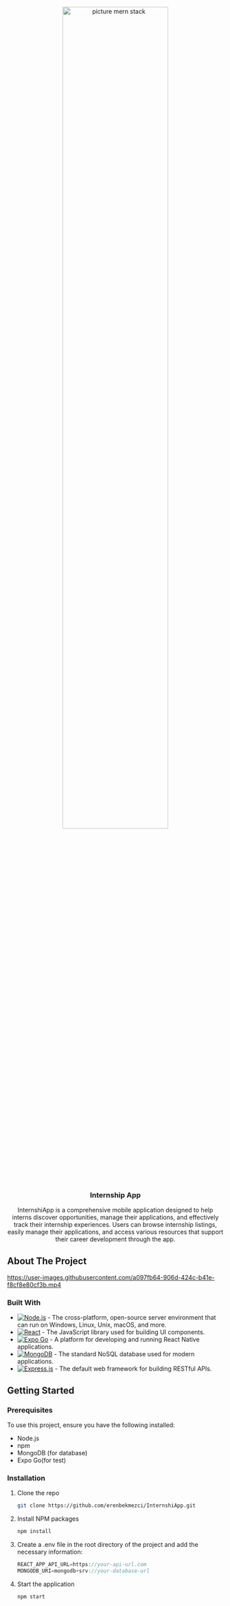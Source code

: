 <!-- Improved compatibility of back to top link: See: https://github.com/othneildrew/Best-README-Template/pull/73 -->






<!-- PROJECT LOGO -->
<br />
<div align="center">
  <a href="https://github.com/erenbekmezci/InternshiApp">
    <img width="70%" src="https://camo.githubusercontent.com/f611b6dcfdf35510ac18cbfaf9af32b67493138cb322554782e50dbe264835c1/68747470733a2f2f6d69726f2e6d656469756d2e636f6d2f76322f726573697a653a6669743a3630302f312a6c32746c4a73464e673274483651697a65674b6b71412e706e67" alt="picture mern stack" data-canonical-src="https://miro.medium.com/v2/resize:fit:600/1*l2tlJsFNg2tH6QizegKkqA.png" style="max-width: 100%;">
  </a>

<h3 align="center">Internship App</h3>

  <p align="center">
    InternshiApp is a comprehensive mobile application designed to help interns discover opportunities, manage their applications, and effectively track their internship experiences. Users can browse internship listings, easily manage their applications, and access various resources that support their career development through the app.
   
  </p>
</div>





<!-- ABOUT THE PROJECT -->
## About The Project


https://user-images.githubusercontent.com/a097fb64-906d-424c-b41e-f8cf8e80cf3b.mp4





### Built With

* [![Node.js][Node.js]][Node-url] - The cross-platform, open-source server environment that can run on Windows, Linux, Unix, macOS, and more.  
* [![React][React.js]][React-url] - The JavaScript library used for building UI components.  
* [![Expo Go][Expo.io]][Expo-url] - A platform for developing and running React Native applications.  
* [![MongoDB][MongoDB]][MongoDB-url] - The standard NoSQL database used for modern applications.  
* [![Express.js][Express.js]][Express-url] - The default web framework for building RESTful APIs.





<!-- GETTING STARTED -->
## Getting Started

### Prerequisites

To use this project, ensure you have the following installed:

* Node.js
* npm
* MongoDB (for database)
* Expo Go(for test)
  


### Installation

1. Clone the repo  
   ```sh
   git clone https://github.com/erenbekmezci/InternshiApp.git
2. Install NPM packages
   ```sh
   npm install
   ```
3. Create a .env file in the root directory of the project and add the necessary information:
   ```js
   REACT_APP_API_URL=https://your-api-url.com
   MONGODB_URI=mongodb+srv://your-database-url
   ```
5. Start the application
   ```sh
   npm start

   ```






[React.js]: https://img.shields.io/badge/React-20232A?style=for-the-badge&logo=react&logoColor=61DAFB
[React-url]: https://reactjs.org/

[Express.js]: https://img.shields.io/badge/Express.js-404D59?style=for-the-badge&logo=express&logoColor=white  
[Express-url]: https://expressjs.com/


[Node.js]: https://img.shields.io/badge/Node.js-339933?style=for-the-badge&logo=nodedotjs&logoColor=white  
[Node-url]: https://nodejs.org/

[MongoDB]: https://img.shields.io/badge/MongoDB-47A248?style=for-the-badge&logo=mongodb&logoColor=white  
[MongoDB-url]: https://www.mongodb.com/

[Expo.io]: https://img.shields.io/badge/Expo-000020?style=for-the-badge&logo=expo&logoColor=white  
[Expo-url]: https://expo.dev/




